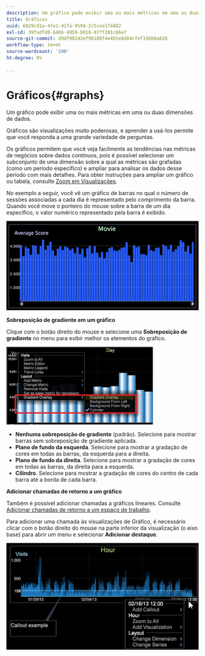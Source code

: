 ```yaml
---
description: Um gráfico pode exibir uma ou mais métricas em uma ou duas dimensões de dados.
title: Gráficos
uuid: 6029cd1a-4fe1-41fa-9594-2c5cee1f4882
exl-id: 39fadfd8-646b-4959-b016-87ff201c66e7
source-git-commit: d9df90242ef96188f4e4b5e6d04cfef196b0a628
workflow-type: tm+mt
source-wordcount: '290'
ht-degree: 0%

---
```


# Gráficos{#graphs}

Um gráfico pode exibir uma ou mais métricas em uma ou duas dimensões de dados.

Gráficos são visualizações muito poderosas, e aprender a usá-los permite que você responda a uma grande variedade de perguntas.

Os gráficos permitem que você veja facilmente as tendências nas métricas de negócios sobre dados contínuos, pois é possível selecionar um subconjunto de uma dimensão sobre a qual as métricas são grafadas (como um período específico) e ampliar para analisar os dados desse período com mais detalhes. Para obter instruções para ampliar um gráfico ou tabela, consulte [Zoom em Visualizações](../../../../home/c-get-started/c-vis/c-zoom-vis.md#concept-7e33670bb5344f78a316f1a84cc20530).

No exemplo a seguir, você vê um gráfico de barras no qual o número de sessões associadas a cada dia é representado pelo comprimento da barra. Quando você move o ponteiro do mouse sobre a barra de um dia específico, o valor numérico representado pela barra é exibido.

![](assets/vis_Graph.png)

**Sobreposição de gradiente em um gráfico**

Clique com o botão direito do mouse e selecione uma **Sobreposição de gradiente** no menu para exibir melhor os elementos do gráfico.

![](assets/6_51_gradient_graph.png)

* **Nenhuma sobreposição de gradiente**  (padrão). Selecione para mostrar barras sem sobreposição de gradiente aplicada.
* **Plano de fundo da esquerda**. Selecione para mostrar a gradação de cores em todas as barras, da esquerda para a direita.
* **Plano de fundo da direita**. Selecione para mostrar a gradação de cores em todas as barras, da direita para a esquerda.
* **Cilindro**. Selecione para mostrar a gradação de cores do centro de cada barra até a borda de cada barra.

**Adicionar chamadas de retorno a um gráfico**

Também é possível adicionar chamadas a gráficos lineares. Consulte [Adicionar chamadas de retorno a um espaço de trabalho](../../../../home/c-get-started/c-vis/c-call-wkspc.md#concept-212b09e763044d938987b4a9c658adc0).

Para adicionar uma chamada às visualizações de Gráfico, é necessário clicar com o botão direito do mouse na parte inferior da visualização (o eixo base) para abrir um menu e selecionar **Adicionar destaque**.

![](assets/visualization_callout_linegraph.png)
